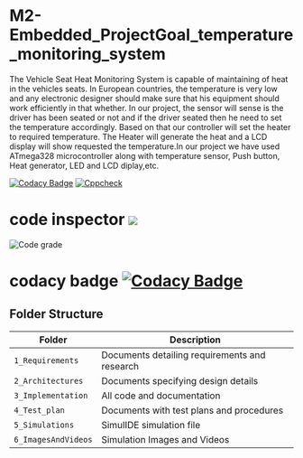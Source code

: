 # M2-Embedded_ProjectGoal_temperature_monitoring_system
The Vehicle Seat Heat Monitoring System is capable of maintaining of heat in the vehicles seats. In European countries, the temperature is very low and any electronic designer should make sure that his equipment should work efficiently in that whether. In our project, the sensor will sense is the driver has been seated or not and if the driver seated then he need to set the temperature accordingly. Based on that our controller will set the heater to required temperature. The Heater will generate the heat and a LCD display will show requested the temperature.In our project we have used ATmega328 microcontroller along with temperature sensor, Push button, Heat generator, LED and LCD diplay,etc.

[![Codacy Badge](https://api.codacy.com/project/badge/Grade/81ff566d5bf04afea234d390347908f8)](https://app.codacy.com/gh/sivani4261999/M2-Embedded_ProjectGoal_temperature_monitoring_system?utm_source=github.com&utm_medium=referral&utm_content=sivani4261999/M2-Embedded_ProjectGoal_temperature_monitoring_system&utm_campaign=Badge_Grade_Settings)
[![Cppcheck](https://github.com/sivani4261999/M2-Embedded_ProjectGoal_temperature_monitoring_system/actions/workflows/codequality.yml/badge.svg)](https://github.com/sivani4261999/M2-Embedded_ProjectGoal_temperature_monitoring_system/actions/workflows/codequality.yml)
 # code inspector ![](https://api.codiga.io/project/30245/score/svg) 
  ![Code grade](https://api.codiga.io/project/30245/status/svg) 
 # codacy badge [![Codacy Badge](https://app.codacy.com/project/badge/Grade/49b8443a4fdc480abb8950f29bceda5b)](https://www.codacy.com/gh/sivani4261999/M2-Embedded_ProjectGoal_temperature_monitoring_system/dashboard?utm_source=github.com&amp;utm_medium=referral&amp;utm_content=sivani4261999/M2-Embedded_ProjectGoal_temperature_monitoring_system&amp;utm_campaign=Badge_Grade)
## Folder Structure
|Folder             | Description |
|-------------------| -----------------------------------------|
| `1_Requirements`   | Documents detailing requirements and research|
| `2_Architectures`         | Documents specifying design details|
| `3_Implementation` | All code and documentation|
| `4_Test_plan`      | Documents with test plans and procedures|
| `5_Simulations`      | SimulIDE simulation file|
| `6_ImagesAndVideos`      | Simulation Images and Videos|
